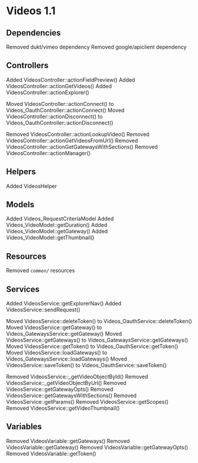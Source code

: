 # Videos 1.1

## Dependencies

Removed dukt/vimeo dependency
Removed google/apiclient dependency

## Controllers

Added VideosController::actionFieldPreview()
Added VideosController::actionGetVideos()
Added VideosController::actionExplorer()

Moved VideosController::actionConnect() to Videos_OauthController::actionConnect()
Moved VideosController::actionDisconnect() to Videos_OauthController::actionDisconnect()

Removed VideosController::actionLookupVideo()
Removed VideosController::actionGetVideosFromUrl()
Removed VideosController::actionGetGatewaysWithSections()
Removed VideosController::actionManager()

## Helpers

Added VideosHelper

## Models

Added Videos_RequestCriteriaModel
Added Videos_VideoModel::getDuration()
Added Videos_VideoModel::getGateway()
Added Videos_VideoModel::getThumbnail()

## Resources

Removed `common/` resources

## Services

Added VideosService::getExplorerNav()
Added VideosService::sendRequest()

Moved VideosService::deleteToken() to Videos_OauthService::deleteToken()
Moved VideosService::getGateway() to Videos_GatewaysService::getGateway()
Moved VideosService::getGateways() to Videos_GatewaysService::getGateways()
Moved VideosService::getToken() to Videos_OauthService::getToken()
Moved VideosService::loadGateways() to Videos_GatewaysService::loadGateways()
Moved VideosService::saveToken() to Videos_OauthService::saveToken()

Removed VideosService::_getVideoObjectById()
Removed VideosService::_getVideoObjectByUrl()
Removed VideosService::getGatewayOpts()
Removed VideosService::getGatewaysWithSections()
Removed VideosService::getParams()
Removed VideosService::getScopes()
Removed VideosService::getVideoThumbnail()

## Variables

Removed VideosVariable::getGateways()
Removed VideosVariable::getGateway()
Removed VideosVariable::getGatewayOpts()
Removed VideosVariable::getToken()